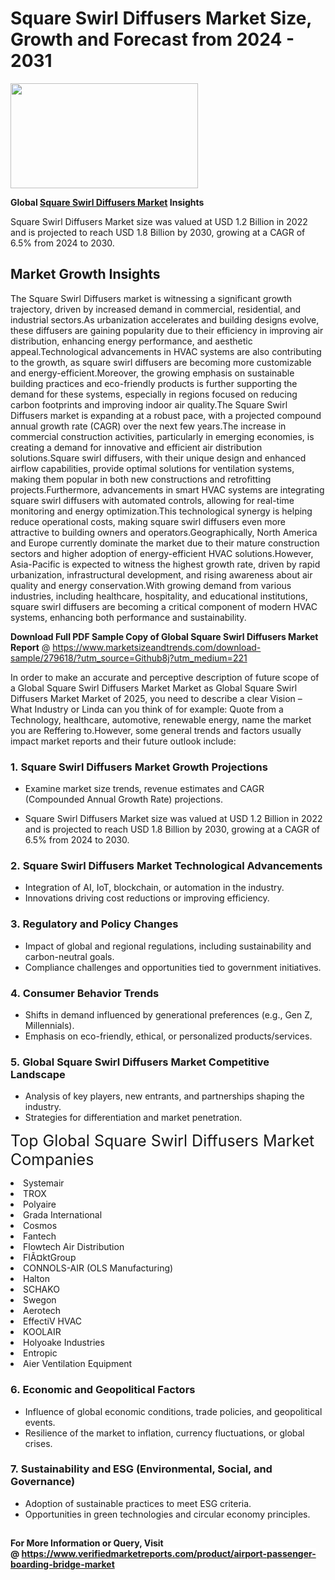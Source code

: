 <H1>Square Swirl Diffusers Market Size, Growth and Forecast from 2024 - 2031</H1><img class="aligncenter size-medium wp-image-584254" src="https://thirdeyenews.in/wp-content/uploads/2024/09/Global-Market-Research-300x168.jpeg" alt="" width="300" height="168" /><p><strong>Global&nbsp;<a href="https://www.marketsizeandtrends.com/download-sample/279618/?utm_source=Github8j?utm_medium=221">Square Swirl Diffusers Market</a> Insights</strong></p><p>Square Swirl Diffusers Market size was valued at USD 1.2 Billion in 2022 and is projected to reach USD 1.8 Billion by 2030, growing at a CAGR of 6.5% from 2024 to 2030.</p><p><h2>Market Growth Insights</h2> The Square Swirl Diffusers market is witnessing a significant growth trajectory, driven by increased demand in commercial, residential, and industrial sectors.As urbanization accelerates and building designs evolve, these diffusers are gaining popularity due to their efficiency in improving air distribution, enhancing energy performance, and aesthetic appeal.Technological advancements in HVAC systems are also contributing to the growth, as square swirl diffusers are becoming more customizable and energy-efficient.Moreover, the growing emphasis on sustainable building practices and eco-friendly products is further supporting the demand for these systems, especially in regions focused on reducing carbon footprints and improving indoor air quality.The Square Swirl Diffusers market is expanding at a robust pace, with a projected compound annual growth rate (CAGR) over the next few years.The increase in commercial construction activities, particularly in emerging economies, is creating a demand for innovative and efficient air distribution solutions.Square swirl diffusers, with their unique design and enhanced airflow capabilities, provide optimal solutions for ventilation systems, making them popular in both new constructions and retrofitting projects.Furthermore, advancements in smart HVAC systems are integrating square swirl diffusers with automated controls, allowing for real-time monitoring and energy optimization.This technological synergy is helping reduce operational costs, making square swirl diffusers even more attractive to building owners and operators.Geographically, North America and Europe currently dominate the market due to their mature construction sectors and higher adoption of energy-efficient HVAC solutions.However, Asia-Pacific is expected to witness the highest growth rate, driven by rapid urbanization, infrastructural development, and rising awareness about air quality and energy conservation.With growing demand from various industries, including healthcare, hospitality, and educational institutions, square swirl diffusers are becoming a critical component of modern HVAC systems, enhancing both performance and sustainability.<p><span class=""><strong>Download Full PDF Sample Copy of Global Square Swirl Diffusers Market Report</strong> @ <a href="https://www.marketsizeandtrends.com/download-sample/279618/?utm_source=Github8j?utm_medium=221" target="_blank">https://www.marketsizeandtrends.com/download-sample/279618/?utm_source=Github8j?utm_medium=221</a></span></p><p>In order to make an accurate and perceptive description of future scope of a Global&nbsp;Square Swirl Diffusers Market Market as Global&nbsp;Square Swirl Diffusers Market Market of 2025, you need to describe a clear Vision &ndash; What Industry or Linda can you think of for example: Quote from a Technology, healthcare, automotive, renewable energy, name the market you are Reffering to.However, some general trends and factors usually impact market reports and their future outlook include:</p><h3>1.&nbsp;<strong>Square Swirl Diffusers Market Growth Projections</strong></h3><ul><li>Examine market size trends, revenue estimates and CAGR (Compounded Annual Growth Rate) projections.</li><li><p>Square Swirl Diffusers Market size was valued at USD 1.2 Billion in 2022 and is projected to reach USD 1.8 Billion by 2030, growing at a CAGR of 6.5% from 2024 to 2030.</p></li></ul><h3>2.&nbsp;<strong>Square Swirl Diffusers Market Technological Advancements</strong></h3><ul><li>Integration of AI, IoT, blockchain, or automation in the industry.</li><li>Innovations driving cost reductions or improving efficiency.</li></ul><h3>3.&nbsp;<strong>Regulatory and Policy Changes</strong></h3><ul><li>Impact of global and regional regulations, including sustainability and carbon-neutral goals.</li><li>Compliance challenges and opportunities tied to government initiatives.</li></ul><h3>4.&nbsp;<strong>Consumer Behavior Trends</strong></h3><ul><li>Shifts in demand influenced by generational preferences (e.g., Gen Z, Millennials).</li><li>Emphasis on eco-friendly, ethical, or personalized products/services.</li></ul><h3>5.&nbsp;<strong>Global Square Swirl Diffusers Market Competitive Landscape</strong></h3><ul><li>Analysis of key players, new entrants, and partnerships shaping the industry.</li><li>Strategies for differentiation and market penetration.</li></ul><p data-pm-slice="1 1 []"><span style="color: inherit; font-family: inherit; font-size: 25px;">Top Global Square Swirl Diffusers Market Companies</span></p><div class="" data-test-id=""><p><li>Systemair</li><li> TROX</li><li> Polyaire</li><li> Grada International</li><li> Cosmos</li><li> Fantech</li><li> Flowtech Air Distribution</li><li> FlÃ¤ktGroup</li><li> CONNOLS-AIR (OLS Manufacturing)</li><li> Halton</li><li> SCHAKO</li><li> Swegon</li><li> Aerotech</li><li> EffectiV HVAC</li><li> KOOLAIR</li><li> Holyoake Industries</li><li> Entropic</li><li> Aier Ventilation Equipment</li></p></div><h3>6.&nbsp;<strong>Economic and Geopolitical Factors</strong></h3><ul><li>Influence of global economic conditions, trade policies, and geopolitical events.</li><li>Resilience of the market to inflation, currency fluctuations, or global crises.</li></ul><h3>7.&nbsp;<strong>Sustainability and ESG (Environmental, Social, and Governance)</strong></h3><ul><li>Adoption of sustainable practices to meet ESG criteria.</li><li>Opportunities in green technologies and circular economy principles.</li></ul><h2><strong style="font-size: 14px;">For More Information or Query, Visit @&nbsp;</strong><a style="background-color: #ffffff; font-size: 14px;" href="https://www.marketsizeandtrends.com/report/square-swirl-diffusers-market/" target="_blank">https://www.verifiedmarketreports.com/product/airport-passenger-boarding-bridge-market</a></h2>